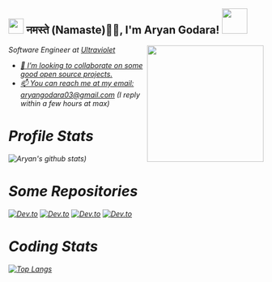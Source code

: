 <h2><img src="https://emojis.slackmojis.com/emojis/images/1531849430/4246/blob-sunglasses.gif?1531849430" width="30"/> नमस्ते (Namaste)🙏🏻, I'm Aryan Godara! <img src="https://media.giphy.com/media/12oufCB0MyZ1Go/giphy.gif" width="50"></h2>
<img align='right' src="https://media.giphy.com/media/M9gbBd9nbDrOTu1Mqx/giphy.gif" width="230">
<p><em>Software Engineer at <a href="https://ultraviolet.rs/">Ultraviolet  

- 💞️ I’m looking to collaborate on some good open source projects.  
- 📫 You can reach me at my email: aryangodara03@gmail.com (I reply within a few hours at max)  

# Profile Stats

![Aryan's github stats](https://github-readme-stats.vercel.app/api?username=AryanGodara&count_private=true))

# Some Repositories

[![Dev.to](https://github-readme-stats.vercel.app/api/pin/?username=AryanGodara&repo=DSA_Codes)](https://github.com/AryanGodara/DSA_Codes)
[![Dev.to](https://github-readme-stats.vercel.app/api/pin/?username=AryanGodara&repo=DevSearch_Django_WebApp)](https://github.com/AryanGodara/DevSearch_Django_WebApp)
[![Dev.to](https://github-readme-stats.vercel.app/api/pin/?username=AryanGodara&repo=http-client-golang)](https://github.com/AryanGodara/http-client-golang)
[![Dev.to](https://github-readme-stats.vercel.app/api/pin/?username=AryanGodara&repo=Studybud_Django_WebApp)](https://github.com/AryanGodara/Studybud_Django_WebApp)

# Coding Stats

[![Top Langs](https://github-readme-stats.vercel.app/api/top-langs/?username=AryanGodara)](https://github.com/AryanGodara/github-readme-stats)
